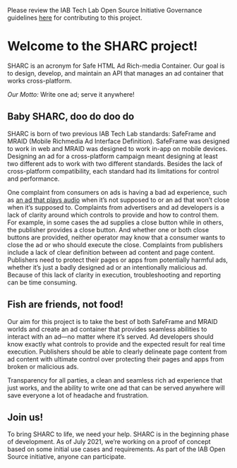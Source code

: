 
Please review the IAB Tech Lab Open Source Initiative Governance guidelines [here](http://iabtechlab.com/opensource) for contributing to this project.

# Welcome to the SHARC project!
SHARC is an acronym for Safe HTML Ad Rich-media Container. Our goal is to design, develop, and maintain an API that manages an ad container that works cross-platform. 

*Our Motto:*
Write one ad; serve it anywhere!

## Baby SHARC, doo do doo do
SHARC is born of two previous IAB Tech Lab standards: SafeFrame and MRAID (Mobile Richmedia Ad Interface Definition). SafeFrame was designed to work in web and MRAID was designed to work in-app on mobile devices. Designing an ad for a cross-platform campaign meant designing at least two different ads to work with two different standards. Besides the lack of cross-platform compatibility, each standard had its limitations for control and performance.

One complaint from consumers on ads is having a bad ad experience, such as [an ad that plays audio](https://www.youtube.com/watch?v=BhmRvUjJFh4&ab_channel=PrincessThandeka) when it’s not supposed to or an ad that won’t close when it’s supposed to. Complaints from advertisers and ad developers is a lack of clarity around which controls to provide and how to control them. For example, in some cases the ad supplies a close button while in others, the publisher provides a close button. And whether one or both close buttons are provided, neither operator may know that a consumer wants to close the ad or who should execute the close. Complaints from publishers include a lack of clear definition between ad content and page content. Publishers need to protect their pages or apps from potentially harmful ads, whether it’s just a badly designed ad or an intentionally malicious ad. Because of this lack of clarity in execution, troubleshooting and reporting can be time consuming.

## Fish are friends, not food!
Our aim for this project is to take the best of both SafeFrame and MRAID worlds and create an ad container that provides seamless abilities to interact with an ad—no matter where it’s served. Ad developers should know exactly what controls to provide and the expected result for real time execution. Publishers should be able to clearly delineate page content from ad content with ultimate control over protecting their pages and apps from broken or malicious ads.

Transparency for all parties, a clean and seamless rich ad experience that just works, and the ability to write one ad that can be served anywhere will save everyone a lot of headache and frustration. 

## Join us!
To bring SHARC to life, we need your help.  SHARC is in the beginning phase of development. As of July 2021, we’re working on a proof of concept based on some initial use cases and requirements. As part of the IAB Open Source initiative, anyone can participate.

